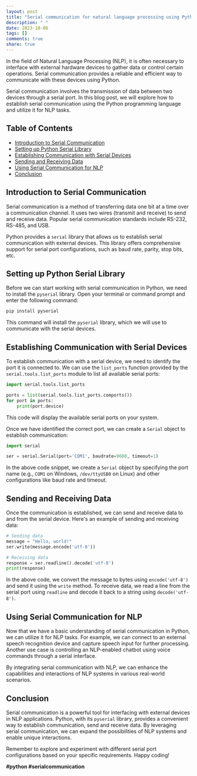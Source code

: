 ```yaml
---
layout: post
title: "Serial communication for natural language processing using Python"
description: " "
date: 2023-10-06
tags: []
comments: true
share: true
---
```


In the field of Natural Language Processing (NLP), it is often necessary to interface with external hardware devices to gather data or control certain operations. Serial communication provides a reliable and efficient way to communicate with these devices using Python.

Serial communication involves the transmission of data between two devices through a serial port. In this blog post, we will explore how to establish serial communication using the Python programming language and utilize it for NLP tasks.

## Table of Contents
- [Introduction to Serial Communication](#introduction-to-serial-communication)
- [Setting up Python Serial Library](#setting-up-python-serial-library)
- [Establishing Communication with Serial Devices](#establishing-communication-with-serial-devices)
- [Sending and Receiving Data](#sending-and-receiving-data)
- [Using Serial Communication for NLP](#using-serial-communication-for-nlp)
- [Conclusion](#conclusion)

## Introduction to Serial Communication

Serial communication is a method of transferring data one bit at a time over a communication channel. It uses two wires (transmit and receive) to send and receive data. Popular serial communication standards include RS-232, RS-485, and USB.

Python provides a `serial` library that allows us to establish serial communication with external devices. This library offers comprehensive support for serial port configurations, such as baud rate, parity, stop bits, etc.

## Setting up Python Serial Library

Before we can start working with serial communication in Python, we need to install the `pyserial` library. Open your terminal or command prompt and enter the following command:

```bash
pip install pyserial
```

This command will install the `pyserial` library, which we will use to communicate with the serial devices.

## Establishing Communication with Serial Devices

To establish communication with a serial device, we need to identify the port it is connected to. We can use the `list_ports` function provided by the `serial.tools.list_ports` module to list all available serial ports:

```python
import serial.tools.list_ports

ports = list(serial.tools.list_ports.comports())
for port in ports:
    print(port.device)
```

This code will display the available serial ports on your system.

Once we have identified the correct port, we can create a `Serial` object to establish communication:

```python
import serial

ser = serial.Serial(port='COM1', baudrate=9600, timeout=1)
```

In the above code snippet, we create a `Serial` object by specifying the port name (e.g., `COM1` on Windows, `/dev/ttyUSB0` on Linux) and other configurations like baud rate and timeout.

## Sending and Receiving Data

Once the communication is established, we can send and receive data to and from the serial device. Here's an example of sending and receiving data:

```python
# Sending data
message = "Hello, world!"
ser.write(message.encode('utf-8'))

# Receiving data
response = ser.readline().decode('utf-8')
print(response)
```

In the above code, we convert the message to bytes using `encode('utf-8')` and send it using the `write` method. To receive data, we read a line from the serial port using `readline` and decode it back to a string using `decode('utf-8')`.

## Using Serial Communication for NLP

Now that we have a basic understanding of serial communication in Python, we can utilize it for NLP tasks. For example, we can connect to an external speech recognition device and capture speech input for further processing. Another use case is controlling an NLP-enabled chatbot using voice commands through a serial interface.

By integrating serial communication with NLP, we can enhance the capabilities and interactions of NLP systems in various real-world scenarios.

## Conclusion

Serial communication is a powerful tool for interfacing with external devices in NLP applications. Python, with its `pyserial` library, provides a convenient way to establish communication, send and receive data. By leveraging serial communication, we can expand the possibilities of NLP systems and enable unique interactions.

Remember to explore and experiment with different serial port configurations based on your specific requirements. Happy coding!

**#python #serialcommunication**
